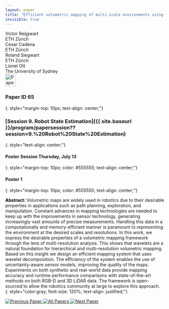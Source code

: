 ```yaml
---
layout: paper
title: "Efficient volumetric mapping of multi-scale environments using wavelet-based compression"
invisible: true
---
```

<div class="paper-authors">
<div class="paper-author-box">
    <div class="paper-author-name">Victor Reijgwart</div>
    <div class="paper-author-uni">ETH Zürich</div>
</div>
<div class="paper-author-box">
    <div class="paper-author-name">Cesar Cadena</div>
    <div class="paper-author-uni">ETH Zürich</div>
</div>
<div class="paper-author-box">
    <div class="paper-author-name">Roland Siegwart</div>
    <div class="paper-author-uni">ETH Zürich</div>
</div>
<div class="paper-author-box">
    <div class="paper-author-name">Lionel Ott</div>
    <div class="paper-author-uni">The University of Sydney</div>
</div>

</div><div class="paper-pdf">
<div> <a href="http://www.roboticsproceedings.org/rss19/p065.pdf"><img src="{{ site.baseurl }}/images/paper_link.png" alt="Paper Website" width = "33"  height = "40"/></a> </div>
</div>

### Paper ID 65
{: style="margin-top: 10px; text-align: center;"}

### [Session 9. Robot State Estimation]({{ site.baseurl }}/program/papersession??session=9.%20Robot%20State%20Estimation)
{: style="text-align: center;"}

#### Poster Session Thursday, July 13
{: style="margin-top: 10px; color: #555555; text-align: center;"}

#### Poster 1
{: style="margin-top: 10px; color: #555555; text-align: center;"}

<b style="color: black;">Abstract: </b>Volumetric maps are widely used in robotics due to their desirable properties in applications such as path planning, exploration, and manipulation. Constant advances in mapping technologies are needed to keep up with the improvements in sensor technology, generating increasingly vast amounts of precise measurements. Handling this data in a computationally and memory-efficient manner is paramount to representing the environment at the desired scales and resolutions. In this work, we express the desirable properties of a volumetric mapping framework through the lens of multi-resolution analysis. This shows that wavelets are a natural foundation for hierarchical and multi-resolution volumetric mapping. Based on this insight we design an efficient mapping system that uses wavelet decomposition. The efficiency of the system enables the use of uncertainty-aware sensor models, improving the quality of the maps. Experiments on both synthetic and real-world data provide mapping accuracy and runtime performance comparisons with state-of-the-art methods on both RGB-D and 3D LiDAR data. The framework is open-sourced to allow the robotics community at large to explore this approach.
{: style="color:gray; font-size: 120%; text-align: justified;"}


<div class="paper-menu">
<a href="{{ site.baseurl }}/program/papers/064/"> <img src="{{ site.baseurl }}/images/previous_paper_icon.png" alt="Previous Paper" title="Previous Paper"/> </a>
<a href="{{ site.baseurl }}/program/papers"><img src="{{ site.baseurl }}/images/overview_icon.png" alt="All Papers" title="All Papers"/> </a>
<a href="{{ site.baseurl }}/program/papers/066/"> <img src="{{ site.baseurl }}/images/next_paper_icon.png" alt="Next Paper" title="Next Paper"/> </a>

</div>
